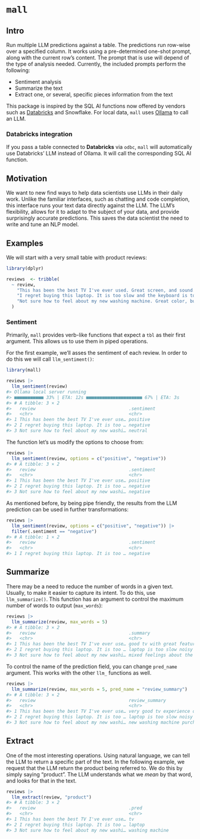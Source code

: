 
<!-- README.md is generated from README.Rmd. Please edit that file -->

# `mall`

<!-- badges: start -->
<!-- badges: end -->

## Intro

Run multiple LLM predictions against a table. The predictions run
row-wise over a specified column. It works using a pre-determined
one-shot prompt, along with the current row’s content. The prompt that
is use will depend of the type of analysis needed. Currently, the
included prompts perform the following:

- Sentiment analysis
- Summarize the text
- Extract one, or several, specific pieces information from the text

This package is inspired by the SQL AI functions now offered by vendors
such as
[Databricks](https://docs.databricks.com/en/large-language-models/ai-functions.html)
and Snowflake. For local data, `mall` uses [Ollama](https://ollama.com/)
to call an LLM.

### Databricks integration

If you pass a table connected to **Databricks** via `odbc`, `mall` will
automatically use Databricks’ LLM instead of Ollama. It will call the
corresponding SQL AI function.

## Motivation

We want to new find ways to help data scientists use LLMs in their daily
work. Unlike the familiar interfaces, such as chatting and code
completion, this interface runs your text data directly against the LLM.
The LLM’s flexibility, allows for it to adapt to the subject of your
data, and provide surprisingly accurate predictions. This saves the data
scientist the need to write and tune an NLP model.

## Examples

We will start with a very small table with product reviews:

``` r
library(dplyr)

reviews  <- tribble(
  ~ review,
    "This has been the best TV I've ever used. Great screen, and sound.", 
    "I regret buying this laptop. It is too slow and the keyboard is too noisy", 
    "Not sure how to feel about my new washing machine. Great color, but hard to figure"
  )
```

### Sentiment

Primarily, `mall` provides verb-like functions that expect a `tbl` as
their first argument. This allows us to use them in piped operations.

For the first example, we’ll asses the sentiment of each review. In
order to do this we will call `llm_sentiment()`:

``` r
library(mall)

reviews |>
  llm_sentiment(review)
#> Ollama local server running
#> ■■■■■■■■■■■ 33% | ETA: 12s ■■■■■■■■■■■■■■■■■■■■■ 67% | ETA: 3s
#> # A tibble: 3 × 2
#>   review                                   .sentiment
#>   <chr>                                    <chr>     
#> 1 This has been the best TV I've ever use… positive  
#> 2 I regret buying this laptop. It is too … negative  
#> 3 Not sure how to feel about my new washi… neutral
```

The function let’s us modify the options to choose from:

``` r
reviews |>
  llm_sentiment(review, options = c("positive", "negative"))
#> # A tibble: 3 × 2
#>   review                                   .sentiment
#>   <chr>                                    <chr>     
#> 1 This has been the best TV I've ever use… positive  
#> 2 I regret buying this laptop. It is too … negative  
#> 3 Not sure how to feel about my new washi… negative
```

As mentioned before, by being pipe friendly, the results from the LLM
prediction can be used in further transformations:

``` r
reviews |>
  llm_sentiment(review, options = c("positive", "negative")) |> 
  filter(.sentiment == "negative")
#> # A tibble: 1 × 2
#>   review                                   .sentiment
#>   <chr>                                    <chr>     
#> 1 I regret buying this laptop. It is too … negative
```

## Summarize

There may be a need to reduce the number of words in a given text.
Usually, to make it easier to capture its intent. To do this, use
`llm_summarize()`. This function has an argument to control the maximum
number of words to output (`max_words`):

``` r
reviews |> 
  llm_summarize(review, max_words = 5) 
#> # A tibble: 3 × 2
#>   review                                   .summary                       
#>   <chr>                                    <chr>                          
#> 1 This has been the best TV I've ever use… good tv with great features    
#> 2 I regret buying this laptop. It is too … laptop is too slow noisy       
#> 3 Not sure how to feel about my new washi… mixed feelings about the washer
```

To control the name of the prediction field, you can change `pred_name`
argument. This works with the other `llm_` functions as well.

``` r
reviews |> 
  llm_summarize(review, max_words = 5, pred_name = "review_summary") 
#> # A tibble: 3 × 2
#>   review                                   review_summary                       
#>   <chr>                                    <chr>                                
#> 1 This has been the best TV I've ever use… very good tv experience overall.     
#> 2 I regret buying this laptop. It is too … laptop is too slow noisy             
#> 3 Not sure how to feel about my new washi… new washing machine purchase mixed e…
```

## Extract

One of the most interesting operations. Using natural language, we can
tell the LLM to return a specific part of the text. In the following
example, we request that the LLM return the product being referred to.
We do this by simply saying “product”. The LLM understands what we
*mean* by that word, and looks for that in the text.

``` r
reviews |>
  llm_extract(review, "product")
#> # A tibble: 3 × 2
#>   review                                   .pred          
#>   <chr>                                    <chr>          
#> 1 This has been the best TV I've ever use… tv             
#> 2 I regret buying this laptop. It is too … laptop         
#> 3 Not sure how to feel about my new washi… washing machine
```
